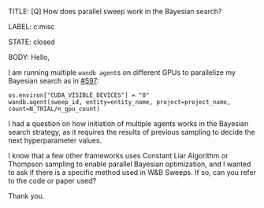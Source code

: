 TITLE:
[Q] How does parallel sweep work in the Bayesian search?

LABEL:
c:misc

STATE:
closed

BODY:
Hello,

I am running multiple `wandb agent`s on different GPUs to parallelize my Bayesian search as in [#597](https://github.com/wandb/client/issues/597):

```
os.environ["CUDA_VISIBLE_DEVICES"] = "0"
wandb.agent(sweep_id, entity=entity_name, project=project_name, count=N_TRIAL/n_gpu_count)
```

I had a question on how initiation of multiple agents works in the Bayesian search strategy, as it requires the results of previous sampling to decide the next hyperparameter values.

I know that a few other frameworks uses Constant Liar Algorithm or Thompson sampling to enable parallel Bayesian optimization, and I wanted to ask if there is a specific method used in W&B Sweeps. If so, can you refer to the code or paper used?

Thank you.

